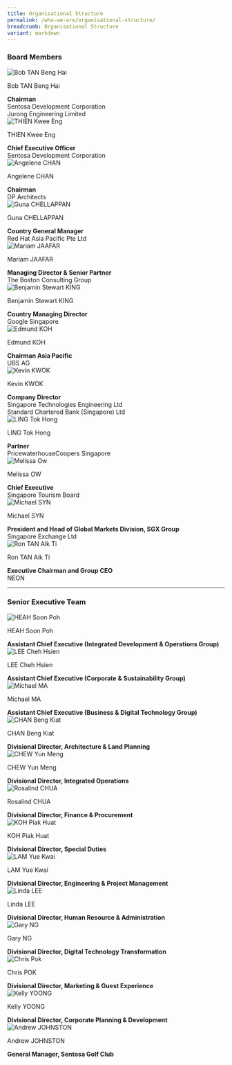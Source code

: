 ```yaml
---
title: Organisational Structure
permalink: /who-we-are/organisational-structure/
breadcrumb: Organisational Structure
variant: markdown
---
```

### **Board Members**
<div class="row">
    <div class="col is-4">
        <img src="/images/who-we-are/organisational-structure/BOD_Bob_Tan_25.png" alt="Bob TAN Beng Hai">
    </div>
    <div class="col is-8">
        <p class="title is-4">Bob TAN Beng Hai</p>
        <strong>Chairman</strong>
        <br> Sentosa Development Corporation
        <br> Jurong Engineering Limited
		</div>
</div>

<div class="row">
    <div class="col is-4">
        <img src="/images/who-we-are/organisational-structure/BOD_Thien_Kwee_Eng_25.png" alt="THIEN Kwee Eng">
    </div>
    <div class="col is-8">
        <p class="title is-4">THIEN Kwee Eng</p>
        <strong>Chief Executive Officer</strong>
        <br> Sentosa Development Corporation
    </div>
</div>

<div class="row">
    <div class="col is-4">
        <img src="/images/who-we-are/organisational-structure/BOD_Angelene_Chan_25.jpg" alt="Angelene CHAN">
    </div>
    <div class="col is-8">
        <p class="title is-4">Angelene CHAN</p>
        <strong>Chairman</strong>
        <br> DP Architects
    </div>
</div>

<div class="row">
    <div class="col is-4">
        <img src="/images/who-we-are/organisational-structure/BOD_Guna_Chellapan_25.png" alt="Guna CHELLAPPAN">
    </div>
    <div class="col is-8">
        <p class="title is-4">Guna CHELLAPPAN</p>
        <strong>Country General Manager</strong>
        <br> Red Hat Asia Pacific Pte Ltd
    </div>
</div>

<div class="row">
    <div class="col is-4">
        <img src="/images/who-we-are/organisational-structure/mariam_jaafar.jpg" alt="Mariam JAAFAR">
    </div>
    <div class="col is-8">
        <p class="title is-4">Mariam JAAFAR</p>
        <strong>Managing Director &amp; Senior Partner</strong>
        <br> The Boston Consulting Group
    </div>
</div>

<div class="row">
    <div class="col is-4">
        <img src="/images/who-we-are/organisational-structure/BOD_Benjamin_King_25.jpg" alt="Benjamin Stewart KING">
    </div>
    <div class="col is-8">
        <p class="title is-4">Benjamin Stewart KING</p>
        <strong>Country Managing Director</strong>
        <br> Google Singapore
    </div>
</div>

<div class="row">
    <div class="col is-4">
        <img src="/images/who-we-are/organisational-structure/BOD_Edmund_Koh.png" alt="Edmund KOH">
    </div>
    <div class="col is-8">
        <p class="title is-4">Edmund KOH</p>
        <strong>Chairman Asia Pacific</strong>
        <br> UBS AG
    </div>
</div>

<div class="row">
    <div class="col is-4">
        <img src="/images/who-we-are/organisational-structure/bod-kevin-kwok.jpg" alt="Kevin KWOK">
    </div>
    <div class="col is-8">
        <p class="title is-4">Kevin KWOK</p>
        <strong>Company Director</strong>
        <br>Singapore Technologies Engineering Ltd
	   <br>Standard Chartered Bank (Singapore) Ltd
    </div>
</div>

<div class="row">
    <div class="col is-4">
        <img src="/images/who-we-are/organisational-structure/bod_2025_ling_tok_hong.png" alt="LING Tok Hong">
    </div>
    <div class="col is-8">
        <p class="title is-4">LING Tok Hong</p>
        <strong>Partner</strong>
        <br>PricewaterhouseCoopers Singapore
    </div>
</div>

<div class="row">
    <div class="col is-4">
        <img src="/images/who-we-are/organisational-structure/melissa_ow.png" alt="Melissa Ow">
    </div>
    <div class="col is-8">
        <p class="title is-4">Melissa OW</p>
        <strong>Chief Executive</strong>
        <br> Singapore Tourism Board
    </div>
</div>

<div class="row">
    <div class="col is-4">
        <img src="/images/who-we-are/organisational-structure/BOD_Michael_Syn_25.png" alt="Michael SYN">
    </div>
    <div class="col is-8">
        <p class="title is-4">Michael SYN</p>
        <strong>President and Head of Global Markets Division, SGX Group</strong>
        <br> Singapore Exchange Ltd
    </div>
</div>

<div class="row">
    <div class="col is-4">
        <img src="/images/who-we-are/organisational-structure/ron_tan.png" alt="Ron TAN Aik Ti">
    </div>
    <div class="col is-8">
        <p class="title is-4">Ron TAN Aik Ti</p>
        <strong>Executive Chairman and Group CEO</strong>
        <br> NEON 
    </div>
</div>

<hr>
 
### **Senior Executive Team**

<div class="row">
    <div class="col is-4">
        <img src="/images/who-we-are/organisational-structure/SET_Heah_Soon_Poh_25.png" alt="HEAH Soon Poh">
    </div>
    <div class="col is-8">
        <p class="title is-4">HEAH Soon Poh</p>
        <strong>Assistant Chief Executive (Integrated Development &amp; Operations Group)</strong>
    </div>
</div>

<div class="row">
    <div class="col is-4">
        <img src="/images/who-we-are/organisational-structure/SET_Lee_Cheh_Hsien_25.png" alt="LEE Cheh Hsien">
    </div>
    <div class="col is-8">
        <p class="title is-4">LEE Cheh Hsien</p>
			<strong>Assistant Chief Executive (Corporate &amp; Sustainability Group)</strong>
    </div>
</div>


<div class="row">
    <div class="col is-4">
        <img src="/images/who-we-are/organisational-structure/SET_Michael_Ma_25.jpg" alt="Michael MA">
    </div>
    <div class="col is-8">
        <p class="title is-4">Michael MA</p>
        <strong>Assistant Chief Executive (Business &amp; Digital Technology Group)</strong>
    </div>
</div>

<div class="row">
    <div class="col is-4">
        <img src="/images/who-we-are/organisational-structure/SET_Chan_Beng_Kiat_25.png" alt="CHAN Beng Kiat">
    </div>
    <div class="col is-8">
        <p class="title is-4">CHAN Beng Kiat</p>
        <strong>Divisional Director, Architecture &amp; Land Planning</strong>
    </div>
</div>

<div class="row">
    <div class="col is-4">
        <img src="/images/who-we-are/organisational-structure/SET_Chew_Yun_Meng_25.png" alt="CHEW Yun Meng">
    </div>
    <div class="col is-8">
        <p class="title is-4">CHEW Yun Meng</p>
        <strong>Divisional Director, Integrated Operations</strong>
    </div>
</div>

<div class="row">
    <div class="col is-4">
        <img src="/images/who-we-are/organisational-structure/SET_Rosalind_Chua_25.png" alt="Rosalind CHUA">
    </div>
    <div class="col is-8">
        <p class="title is-4">Rosalind CHUA</p>
        <strong>Divisional Director, Finance &amp; Procurement</strong>
    </div>
</div>

<div class="row">
    <div class="col is-4">
        <img src="/images/who-we-are/organisational-structure/SET_Koh_Piak_Huat_25.png" alt="KOH Piak Huat">
    </div>
    <div class="col is-8">
        <p class="title is-4">KOH Piak Huat</p>
        <strong>Divisional Director, Special Duties</strong>
    </div>
</div>

<div class="row">
    <div class="col is-4">
        <img src="/images/who-we-are/organisational-structure/SET_Lam_Yue_Kwai_25.png" alt="LAM Yue Kwai">
    </div>
    <div class="col is-8">
        <p class="title is-4">LAM Yue Kwai</p>
        <strong>Divisional Director, Engineering &amp; Project Management</strong>
    </div>
</div>

<div class="row">
    <div class="col is-4">
        <img src="/images/who-we-are/organisational-structure/SET_Linda_Lee_25.png" alt="Linda LEE">
    </div>
    <div class="col is-8">
        <p class="title is-4">Linda LEE</p>
        <strong>Divisional Director, Human Resource &amp; Administration</strong>
    </div>
</div>

<div class="row">
    <div class="col is-4">
        <img src="/images/who-we-are/organisational-structure/SET_Gary_Ng_25.png" alt="Gary NG">
    </div>
    <div class="col is-8">
        <p class="title is-4">Gary NG</p>
        <strong>Divisional Director, Digital Technology Transformation</strong>
    </div>
</div>

<div class="row">
    <div class="col is-4">
        <img src="/images/who-we-are/organisational-structure/SET_Chris_Pok_25.png" alt="Chris Pok">
    </div>
    <div class="col is-8">
        <p class="title is-4">Chris POK</p>
        <strong>Divisional Director, Marketing &amp; Guest Experience</strong>
    </div>
</div>

<div class="row">
    <div class="col is-4">
        <img src="/images/who-we-are/organisational-structure/SET_Kelly_Yoong_25.png" alt="Kelly YOONG">
    </div>
    <div class="col is-8">
        <p class="title is-4">Kelly YOONG</p>
        <strong>Divisional Director, Corporate Planning &amp; Development</strong>
    </div>
</div>
	

<div class="row">
    <div class="col is-4">
        <img src="/images/who-we-are/organisational-structure/SET_Andrew_Johnston_25.png" alt="Andrew JOHNSTON">
    </div>
    <div class="col is-8">
        <p class="title is-4">Andrew JOHNSTON</p>
        <strong>General Manager, Sentosa Golf Club</strong>
    </div>
</div>